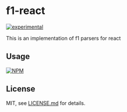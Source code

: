 # f1-react

[![experimental](http://badges.github.io/stability-badges/dist/experimental.svg)](http://github.com/badges/stability-badges)

This is an implementation of f1 parsers for react

## Usage

[![NPM](https://nodei.co/npm/f1-react.png)](https://www.npmjs.com/package/f1-react)

## License

MIT, see [LICENSE.md](http://github.com/Jam3/f1-react/blob/master/LICENSE.md) for details.
